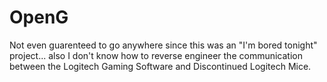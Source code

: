 # OpenG
Not even guarenteed to go anywhere since this was an "I'm bored tonight" project... also I don't know how to reverse engineer the communication between the Logitech Gaming Software and Discontinued Logitech Mice.
